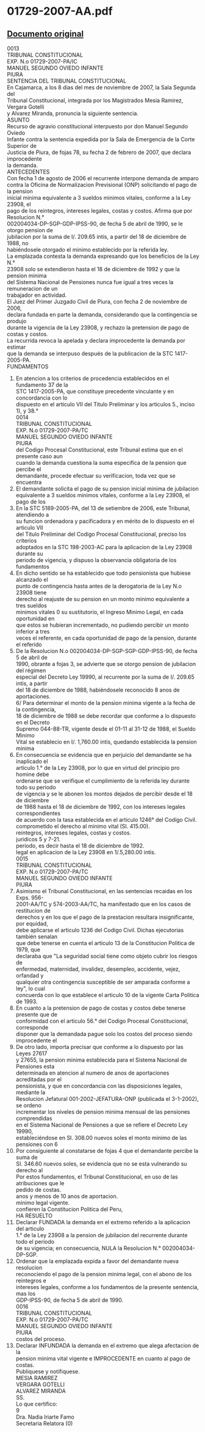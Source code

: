 
01729-2007-AA.pdf
=================
  
[Documento original](https://tc.gob.pe/jurisprudencia/2008/01729-2007-AA.pdf)  
---  
0013  
TRIBUNAL CONSTITUCIONAL  
EXP. N.o 01729-2007-PA/IC  
MANUEL SEGUNDO OVIEDO INFANTE  
PIURA  
SENTENCIA DEL TRIBUNAL CONSTITUCIONAL  
En Cajamarca, a los 8 dias del mes de noviembre de 2007, la Sala Segunda del  
Tribunal Constitucional, integrada por los Magistrados Mesia Ramirez, Vergara Gotelli  
y Alvarez Miranda, pronuncia la siguiente sentencia.  
ASUNTO  
Recurso de agravio constitucional interpuesto por don Manuel Segundo Oviedo  
Infante contra la sentencia expedida por la Sala de Emergencia de la Corte Superior de  
Justicia de Piura, de fojas 78, su fecha 2 de febrero de 2007, que declara improcedente  
la demanda.  
ANTECEDENTES  
Con fecha 1 de agosto de 2006 el recurrente interpone demanda de amparo  
contra la Oficina de Normalizacion Previsional (ONP) solicitando el pago de la pension  
inicial minima equivalente a 3 sueldos minimos vitales, conforme a la Ley 23908, el  
pago de los reintegros, intereses legales, costas y costos. Afirma que por Resolucion N.°  
002004034-DP-SGP-GDP-IPSS-90, de fecha 5 de abril de 1990, se le otorgo pension de  
jubilacion por la suma de I/. 209.65 intis, a partir del 18 de diciembre de 1988, no  
habiéndosele otorgado el minimo establecido por la referida ley.  
La emplazada contesta la demanda expresando que los beneficios de la Ley N.°  
23908 solo se extendieron hasta el 18 de diciembre de 1992 y que la pension minima  
del Sistema Nacional de Pensiones nunca fue igual a tres veces la remuneracion de un  
trabajador en actividad.  
El Juez del Primer Juzgado Civil de Piura, con fecha 2 de noviembre de 2006,  
declara fundada en parte la demanda, considerando que la contingencia se produjo  
durante la vigencia de la Ley 23908, y rechazo la pretension de pago de costas y costos.  
La recurrida revoca la apelada y declara improcedente la demanda por estimar  
que la demanda se interpuso después de la publicacion de la STC 1417-2005-PA.  
FUNDAMENTOS  
1. En atencion a los criterios de procedencia establecidos en el fundamento 37 de la  
STC 1417-2005-PA, que constituye precedente vinculante y en concordancia con lo  
dispuesto en el articulo VII del Titulo Preliminar y los articulos 5., inciso 1), y 38.°  
0014  
TRIBUNAL CONSTITUCIONAL  
EXP. N.o 01729-2007-PA/TC  
MANUEL SEGUNDO OVIEDO INFANTE  
PIURA  
del Codigo Procesal Constitucional, este Tribunal estima que en el presente caso aun  
cuando la demanda cuestiona la suma especifica de la pension que percibe el  
demandante, procede efectuar su verificacion, toda vez que se encuentra  
2. El demandante solicita el pago de su pension inicial minima de jubilacion  
equivalente a 3 sueldos minimos vitales, conforme a la Ley 23908, el pago de los  
3. En la STC 5189-2005-PA, del 13 de setiembre de 2006, este Tribunal, atendiendo a  
su funcion ordenadora y pacificadora y en mérito de lo dispuesto en el articulo VII  
del Titulo Preliminar del Codigo Procesal Constitucional, preciso los criterios  
adoptados en la STC 198-2003-AC para la aplicacion de la Ley 23908 durante su  
periodo de vigencia, y dispuso la observancia obligatoria de los fundamentos  
4. En dicho sentido se ha establecido que todo pensionista que hubiese alcanzado el  
punto de contingencia hasta antes de la derogatoria de la Ley N.o 23908 tiene  
derecho al reajuste de su pension en un monto minimo equivalente a tres sueldos  
minimos vitales 0 su sustitutorio, el Ingreso Minimo Legal, en cada oportunidad en  
que estos se hubieran incrementado, no pudiendo percibir un monto inferior a tres  
veces el referente, en cada oportunidad de pago de la pension, durante el referido  
5. De la Resolucion N.o 002004034-DP-SGP-SGP-GDP-IPSS-90, de fecha 5 de abril de  
1990, obrante a fojas 3, se advierte que se otorgo pension de jubilacion del régimen  
especial del Decreto Ley 19990, al recurrente por la suma de I/. 209.65 intis, a partir  
del 18 de diciembre de 1988, habiéndosele reconocido 8 anos de aportaciones.  
6/ Para determinar el monto de la pension minima vigente a la fecha de la contingencia,  
18 de diciembre de 1988 se debe recordar que conforme a lo dispuesto en el Decreto  
Supremo 044-88-TR, vigente desde el 01-11 al 31-12 de 1988, el Sueldo Minimo  
Vital se establecio en I/. 1,760.00 intis, quedando establecida la pension minima  
7. En consecuencia se evidencia que en perjuicio del demandante se ha inaplicado el  
articulo 1.° de la Ley 23908, por lo que en virtud del principio pro homine debe  
ordenarse que se verifique el cumplimiento de la referida ley durante todo su periodo  
de vigencia y se le abonen los montos dejados de percibir desde el 18 de diciembre  
de 1988 hasta el 18 de diciembre de 1992, con los intereses legales correspondientes  
de acuerdo con la tasa establecida en el articulo 1246° del Codigo Civil.  
comprometido el derecho al minimo vital (SI. 415.00).  
reintegros, intereses legales, costas y costos.  
juridicos 5 y 7-21.  
periodo, es decir hasta el 18 de diciembre de 1992.  
legal en aplicacion de la Ley 23908 en 1/.5,280.00 intis.  
0015  
TRIBUNAL CONSTITUCIONAL  
EXP. N.o 01729-2007-PA/TC  
MANUEL SEGUNDO OVIEDO INFANTE  
PIURA  
8. Asimismo el Tribunal Constitucional, en las sentencias recaidas en los Exps. 956-  
2001-AA/TC y 574-2003-AA/TC, ha manifestado que en los casos de restitucion de  
derechos y en los que el pago de la prestacion resultara insignificante, por equidad,  
debe aplicarse el articulo 1236 del Codigo Civil. Dichas ejecutorias también senalan  
que debe tenerse en cuenta el articulo 13 de la Constitucion Politica de 1979, que  
declaraba que "La seguridad social tiene como objeto cubrir los riesgos de  
enfermedad, maternidad, invalidez, desempleo, accidente, vejez, orfandad y  
qualquier otra contingencia susceptible de ser amparada conforme a ley", lo cual  
concuerda con lo que establece el articulo 10 de la vigente Carta Politica de 1993.  
9. En cuanto a la pretension de pago de costas y costos debe tenerse presente que de  
conformidad con el articulo 56.° del Codigo Procesal Constitucional, corresponde  
disponer que la demandada pague solo los costos del proceso siendo improcedente el  
10. De otro lado, importa precisar que conforme a lo dispuesto por las Leyes 27617  
y 27655, la pension minima establecida para el Sistema Nacional de Pensiones esta  
determinada en atencion al numero de anos de aportaciones acreditadas por el  
pensionista, y que en concordancia con las disposiciones legales, mediante la  
Resolucion Jefatural 001-2002-JEFATURA-ONP (publicada el 3-1-2002), se ordeno  
incrementar los niveles de pension minima mensual de las pensiones comprendidas  
en el Sistema Nacional de Pensiones a que se refiere el Decreto Ley 19990,  
estableciéndose en SI. 308.00 nuevos soles el monto minimo de las pensiones con 6  
11. Por consiguiente al constatarse de fojas 4 que el demandante percibe la suma de  
SI. 346.60 nuevos soles, se evidencia que no se esta vulnerando su derecho al  
Por estos fundamentos, el Tribunal Constitucional, en uso de las atribuciones que le  
pedido de costas.  
anos y menos de 10 anos de aportacion.  
minimo legal vigente.  
confieren la Constitucion Politica del Peru,  
HA RESUELTO  
1. Declarar FUNDADA la demanda en el extremo referido a la aplicacion del articulo  
1.° de la Ley 23908 a la pension de jubilacion del recurrente durante todo el periodo  
de su vigencia; en consecuencia, NULA la Resolucion N.° 002004034-DP-SGP.  
2. Ordenar que la emplazada expida a favor del demandante nueva resolucion  
reconociendo el pago de la pension minima legal, con el abono de los reintegros e  
intereses legales, conforme a los fundamentos de la presente sentencia, mas los  
GDP-IPSS-90, de fecha 5 de abril de 1990.  
0016  
TRIBUNAL CONSTITUCIONAL  
EXP. N.o 01729-2007-PA/TC  
MANUEL SEGUNDO OVIEDO INFANTE  
PIURA  
costos del proceso.  
3. Declarar INFUNDADA la demanda en el extremo que alega afectacion de la  
pension minima vital vigente e IMPROCEDENTE en cuanto al pago de costas.  
Publiquese y notifiquese.  
MESIA RAMIREZ  
VERGARA GOTELLI  
ALVAREZ MIRANDA  
SS.  
Lo que certifico:  
9  
Dra. Nadia Iriarte Famo  
Secretaria Relatora (0)